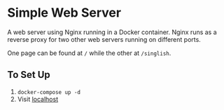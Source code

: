 # Simple Web Server

A web server using Nginx running in a Docker container. Nginx runs as a reverse proxy for two other web servers running on different ports. 

One page can be found at `/` while the other at `/singlish`.

## To Set Up
1. `docker-compose up -d`
2. Visit [localhost](http://localhost)